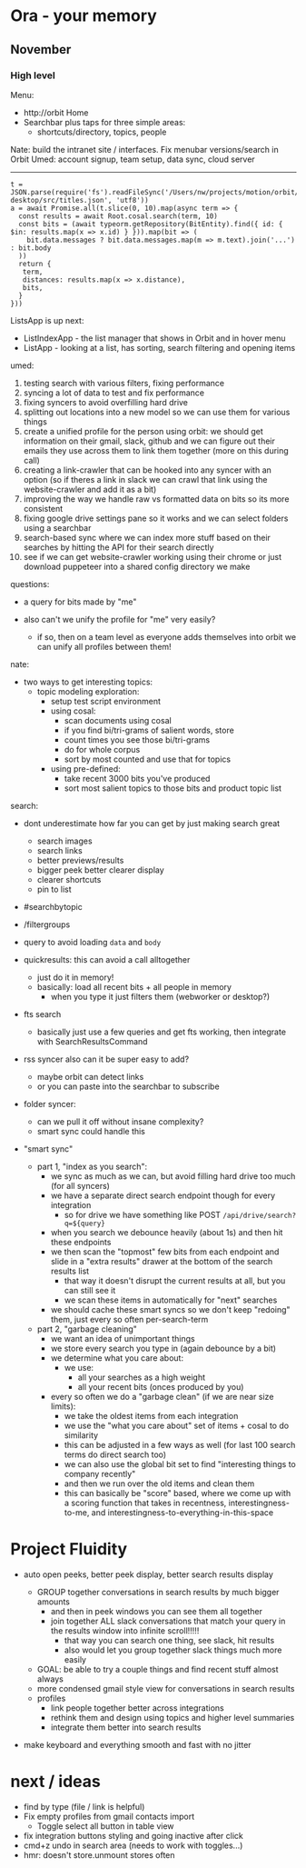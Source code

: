 # Ora - your memory

## November

### High level

Menu:

- http://orbit Home
- Searchbar plus taps for three simple areas:
  - shortcuts/directory, topics, people

Nate: build the intranet site / interfaces. Fix menubar versions/search in Orbit
Umed: account signup, team setup, data sync, cloud server

---

```
t = JSON.parse(require('fs').readFileSync('/Users/nw/projects/motion/orbit/app/orbit-desktop/src/titles.json', 'utf8'))
a = await Promise.all(t.slice(0, 10).map(async term => {
  const results = await Root.cosal.search(term, 10)
  const bits = (await typeorm.getRepository(BitEntity).find({ id: { $in: results.map(x => x.id) } })).map(bit => (
    bit.data.messages ? bit.data.messages.map(m => m.text).join('...') : bit.body
  ))
  return {
   term,
   distances: results.map(x => x.distance),
   bits,
  }
}))
```

ListsApp is up next:

- ListIndexApp - the list manager that shows in Orbit and in hover menu
- ListApp - looking at a list, has sorting, search filtering and opening items

umed:

1. testing search with various filters, fixing performance
2. syncing a lot of data to test and fix performance
3. fixing syncers to avoid overfilling hard drive
4. splitting out locations into a new model so we can use them for various things
5. create a unified profile for the person using orbit: we should get information on their gmail, slack, github and we can figure out their emails they use across them to link them together (more on this during call)
6. creating a link-crawler that can be hooked into any syncer with an option (so if theres a link in slack we can crawl that link using the website-crawler and add it as a bit)
7. improving the way we handle raw vs formatted data on bits so its more consistent
8. fixing google drive settings pane so it works and we can select folders using a searchbar
9. search-based sync where we can index more stuff based on their searches by hitting the API for their search directly
10. see if we can get website-crawler working using their chrome or just download puppeteer into a shared config directory we make

questions:

- a query for bits made by "me"
- also can't we unify the profile for "me" very easily?

  - if so, then on a team level as everyone adds themselves into orbit we can unify all profiles between them!

nate:

- two ways to get interesting topics:
  - topic modeling exploration:
    - setup test script environment
    - using cosal:
      - scan documents using cosal
      - if you find bi/tri-grams of salient words, store
      - count times you see those bi/tri-grams
      - do for whole corpus
      - sort by most counted and use that for topics
    - using pre-defined:
      - take recent 3000 bits you've produced
      - sort most salient topics to those bits and product topic list

search:

- dont underestimate how far you can get by just making search great
  - search images
  - search links
  - better previews/results
  - bigger peek better clearer display
  - clearer shortcuts
  - pin to list
- #searchbytopic
- /filtergroups
- query to avoid loading `data` and `body`
- quickresults: this can avoid a call alltogether

  - just do it in memory!
  - basically: load all recent bits + all people in memory
    - when you type it just filters them (webworker or desktop?)

- fts search

  - basically just use a few queries and get fts working, then integrate with SearchResultsCommand

- rss syncer also can it be super easy to add?

  - maybe orbit can detect links
  - or you can paste into the searchbar to subscribe

- folder syncer:

  - can we pull it off without insane complexity?
  - smart sync could handle this

- "smart sync"

  - part 1, "index as you search":
    - we sync as much as we can, but avoid filling hard drive too much (for all syncers)
    - we have a separate direct search endpoint though for every integration
      - so for drive we have something like POST `/api/drive/search?q=${query}`
    - when you search we debounce heavily (about 1s) and then hit these endpoints
    - we then scan the "topmost" few bits from each endpoint and slide in a "extra results" drawer at the bottom of the search results list
      - that way it doesn't disrupt the current results at all, but you can still see it
      - we scan these items in automatically for "next" searches
    - we should cache these smart syncs so we don't keep "redoing" them, just every so often per-search-term
  - part 2, "garbage cleaning"
    - we want an idea of unimportant things
    - we store every search you type in (again debounce by a bit)
    - we determine what you care about:
      - we use:
        - all your searches as a high weight
        - all your recent bits (onces produced by you)
    - every so often we do a "garbage clean" (if we are near size limits):
      - we take the oldest items from each integration
      - we use the "what you care about" set of items + cosal to do similarity
      - this can be adjusted in a few ways as well (for last 100 search terms do direct search too)
      - we can also use the global bit set to find "interesting things to company recently"
      - and then we run over the old items and clean them
      - this can basically be "score" based, where we come up with a scoring function that takes in recentness, interestingness-to-me, and interestingness-to-everything-in-this-space

# Project Fluidity

- auto open peeks, better peek display, better search results display

  - GROUP together conversations in search results by much bigger amounts
    - and then in peek windows you can see them all together
    - join together ALL slack conversations that match your query in the results window into infinite scroll!!!!!
      - that way you can search one thing, see slack, hit results
      - also would let you group together slack things much more easily
  - GOAL: be able to try a couple things and find recent stuff almost always
  - more condensed gmail style view for conversations in search results
  - profiles
    - link people together better across integrations
    - rethink them and design using topics and higher level summaries
    - integrate them better into search results

- make keyboard and everything smooth and fast with no jitter

# next / ideas

- find by type (file / link is helpful)
- Fix empty profiles from gmail contacts import
  - Toggle select all button in table view
- fix integration buttons styling and going inactive after click
- cmd+z undo in search area (needs to work with toggles...)
- hmr: doesn't store.unmount stores often
